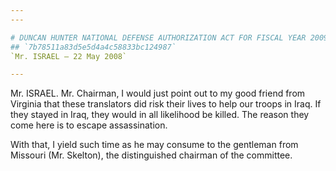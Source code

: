 ```yaml
---
---

# DUNCAN HUNTER NATIONAL DEFENSE AUTHORIZATION ACT FOR FISCAL YEAR 2009
## `7b78511a83d5e5d4a4c58833bc124987`
`Mr. ISRAEL — 22 May 2008`

---
```



Mr. ISRAEL. Mr. Chairman, I would just point out to my good friend 
from Virginia that these translators did risk their lives to help our 
troops in Iraq. If they stayed in Iraq, they would in all likelihood be 
killed. The reason they come here is to escape assassination.

With that, I yield such time as he may consume to the gentleman from 
Missouri (Mr. Skelton), the distinguished chairman of the committee.
